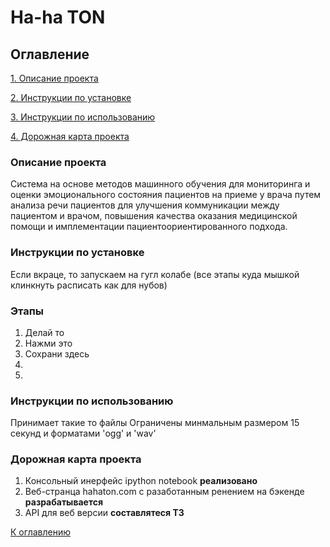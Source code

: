 # Ha-ha TON

## Оглавление
[1. Описание проекта](#описание-проекта)

[2. Инструкции по установке](#инструкции-по-установке )

[3. Инструкции по  использованию](#инструкции-по-использованию)

[4. Дорожная карта проекта](#дорожная-карта-проекта)

### Описание проекта

Система на основе методов машинного обучения для мониторинга и оценки эмоционального состояния пациентов на приеме у врача путем анализа речи пациентов для улучшения коммуникации между пациентом и врачом, повышения качества оказания медицинской помощи и имплементации пациентоориентированного подхода.

### Инструкции по установке

Если вкраце, то запускаем на гугл колабе (все этапы куда мышкой клинкнуть расписать как для нубов)

### Этапы

1. Делай то
2. Нажми это
3. Сохрани здесь
4.
5.


### Инструкции по  использованию
Принимает такие то файлы
Ограничены минмальным размером 15 секунд и форматами 'ogg' и 'wav'


### Дорожная карта проекта

1. Консольный инерфейс ipython notebook **реализовано**
2. Веб-странца hahaton.com с разаботанным ренением на бэкенде **разрабатывается**
3. API для веб версии **составлятеся ТЗ**

[К оглавлению](#оглавление)
